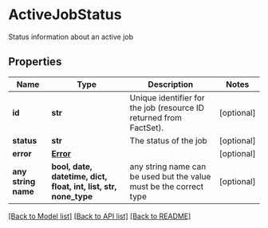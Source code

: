 # ActiveJobStatus

Status information about an active job

## Properties
Name | Type | Description | Notes
------------ | ------------- | ------------- | -------------
**id** | **str** | Unique identifier for the job (resource ID returned from FactSet). | [optional] 
**status** | **str** | The status of the job | [optional] 
**error** | [**Error**](Error.md) |  | [optional] 
**any string name** | **bool, date, datetime, dict, float, int, list, str, none_type** | any string name can be used but the value must be the correct type | [optional]

[[Back to Model list]](../README.md#documentation-for-models) [[Back to API list]](../README.md#documentation-for-api-endpoints) [[Back to README]](../README.md)


